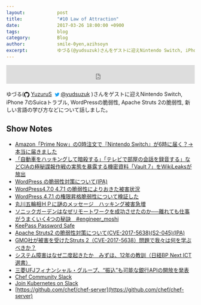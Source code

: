 ```yaml
---
layout:            post
title:             "#10 Law of Attraction"
date:              2017-03-26 18:00:00 +0900
tags:              blog
category:          Blog
author:            smile-0yen,azihsoyn
excerpt:           ゆづる(@yudsuzuk)さんをゲストに迎えNintendo Switch, iPhone 7のSuicaトラブル, WordPressの脆弱性, Apache Struts 2の脆弱性, 新しい言語の学び方などについて話しました。
---
```

<iframe width="100%" height="50" scrolling="no" frameborder="no" src="https://w.soundcloud.com/player/?url=https%3A//api.soundcloud.com/tracks/314517407&amp;auto_play=false&amp;hide_related=false&amp;show_user=true&amp;show_reposts=false&amp;visual=false&amp;show_artwork=false&amp;default_height=75"></iframe>

ゆづる(<img title="github" alt="github" src="../assets/GitHub-Mark.png" height="15" width="15" align="absmiddle"/> [YuzuruS](https://github.com/YuzuruS)
<img title="twitter" alt="twitter" src="../assets/Twitter_Logo_Blue.png" height="20" width="20" align="absmiddle"/>[@yudsuzuk](https://twitter.com/yudsuzuk)
)さんをゲストに迎えNintendo Switch, iPhone 7のSuicaトラブル, WordPressの脆弱性, Apache Struts 2の脆弱性, 新しい言語の学び方などについて話しました。

## Show Notes
- [Amazon「Prime Now」の0時注文で『Nintendo Switch』が6時に届く？→本当に届きました](http://kai-you.net/article/39010)
- [「自動車をハッキングして暗殺する」「テレビで部屋の会話を録音する」などCIAの極秘諜報作戦の実態を暴露する機密資料「Vault 7」をWikiLeaksが放出](http://gigazine.net/news/20170308-wikileaks-vault-7/)
- [WordPress の脆弱性対策について(IPA)](https://www.ipa.go.jp/security/ciadr/vul/20170206-wordpress.html)
- [WordPress4.7.0 4.7,1 の脆弱性によりおきた被害状況](http://d.hatena.ne.jp/Kango/20170205/1486314605)
- [WordPress 4.7.1 の権限昇格脆弱性について検証した](http://blog.tokumaru.org/2017/02/wordpress-4.7.1-Privilege-Escalation.html)
- [丸川五輪相ＨＰに謎のメッセージ　ハッキング被害急増](http://www.asahi.com/articles/photo/AS20170206004339.html)
- [ソニックガーデンはなぜリモートワークを成功させたのか──離れても仕事がうまくいく4つの秘訣　#engineer_moshi](https://codeiq.jp/magazine/2016/08/43882/)
- [KeePass Password Safe](http://keepass.info/)
- [Apache Struts2 の脆弱性対策について(CVE-2017-5638)(S2-045)(IPA)](https://www.ipa.go.jp/security/ciadr/vul/20170308-struts.html)
- [GMO社が被害を受けたStruts 2（CVE-2017-5638）問題で我々は何を学ぶべきか？](http://qiita.com/gakuri/items/f70cf6c10fbb846335d5)
- [システム障害はなぜ二度起きたか　みずほ、12年の教訓（日経BP Next ICT選書）](https://www.amazon.co.jp/%E3%82%B7%E3%82%B9%E3%83%86%E3%83%A0%E9%9A%9C%E5%AE%B3%E3%81%AF%E3%81%AA%E3%81%9C%E4%BA%8C%E5%BA%A6%E8%B5%B7%E3%81%8D%E3%81%9F%E3%81%8B-%E3%81%BF%E3%81%9A%E3%81%BB%E3%80%8112%E5%B9%B4%E3%81%AE%E6%95%99%E8%A8%93%EF%BC%88%E6%97%A5%E7%B5%8CBP-Next-ICT%E9%81%B8%E6%9B%B8%EF%BC%89-%E6%97%A5%E7%B5%8C%E3%82%B3%E3%83%B3%E3%83%94%E3%83%A5%E3%83%BC%E3%82%BF-ebook/dp/B00IN3F47A/ref=cm_cr_arp_d_product_top?ie=UTF8)
- [三菱UFJフィナンシャル・グループ、“振込”も可能な銀行APIの開放を発表](http://www.atmarkit.co.jp/ait/articles/1703/13/news050.html)
- [Chef Community Slack](http://community-slack.chef.io/)
- [Join Kubernetes on Slack](http://slack.k8s.io/)
- [https://github.com/chef/chef-server](https://github.com/chef/chef-server)
